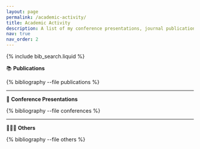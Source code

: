 ```yaml
---
layout: page
permalink: /academic-activity/
title: Academic Activity
description: A list of my conference presentations, journal publications, and other scholar contributions.
nav: true
nav_order: 2
---
```


{% include bib_search.liquid %}

📚 **Publications**

<div class="publications">
{% bibliography --file publications %}
</div>

---

🎤 **Conference Presentations**

<div class="publications">
{% bibliography --file conferences %}
</div>

---

👩🏻‍💼 **Others**

<div class="publications">
{% bibliography --file others %}
</div>
